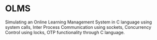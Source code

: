 # OLMS
Simulating an Online Learning Management System in C language using system calls, Inter Process Communication using sockets, Concurrency Control using locks, OTP functionality through C language.
